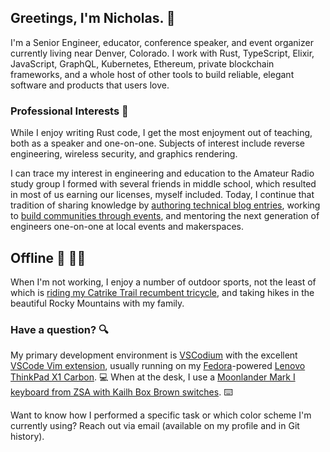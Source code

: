 ## Greetings, I'm Nicholas. :wave:

I'm a Senior Engineer, educator, conference speaker, and event organizer
currently living near Denver, Colorado. I work with Rust, TypeScript, Elixir,
JavaScript, GraphQL, Kubernetes, Ethereum, private blockchain frameworks, and a whole host of other tools to build reliable,
elegant software and products that users love.

### Professional Interests :briefcase:

While I enjoy writing Rust code, I get the most enjoyment out of teaching, both as a speaker and one-on-one. Subjects of interest include reverse engineering, wireless security, and graphics rendering.

I can trace my interest in engineering and education to the Amateur Radio study
group I formed with several friends in middle school, which resulted in most of
us earning our licenses, myself included. Today, I continue that tradition of
sharing knowledge by [authoring technical blog
entries](https://www.secretfader.com), working to [build communities through
events][cogoldrust], and mentoring the next generation of
engineers one-on-one at local events and makerspaces.

## Offline :sunrise_over_mountains: :biking_man:

When I'm not working, I enjoy a number of outdoor sports, not the least of which is [riding my Catrike Trail recumbent tricycle][cycling], and taking hikes in the beautiful Rocky Mountains with my family.

### Have a question? :mag:

My primary development environment is [VSCodium][vscodium] with the excellent [VSCode Vim extension][vscode-vim], usually running on my [Fedora]-powered [Lenovo ThinkPad X1 Carbon][thinkpad-x1]. :computer: When at the desk, I use a [Moonlander Mark I keyboard from ZSA with Kailh Box Brown switches][keyboard]. :keyboard:

Want to know how I performed a specific task or which color scheme I'm
currently using? Reach out via email (available on my profile and in Git history).

[vscodium]:  https://github.com/VSCodium/vscodium
[vscode-vim]: https://github.com/VSCodeVim/Vim
[fedora]: https://getfedora.org
[thinkpad-x1]: https://www.secretfader.com/blog/2019/02/lenovo-thinkpad-x1-carbon-all-business/
[keyboard]: https://www.zsa.io/moonlander/
[cycling]: https://www.secretfader.com/blog/category/cycling/
[cogoldrust]: https://web.archive.org/web/20200814194034/cogoldrust.com
